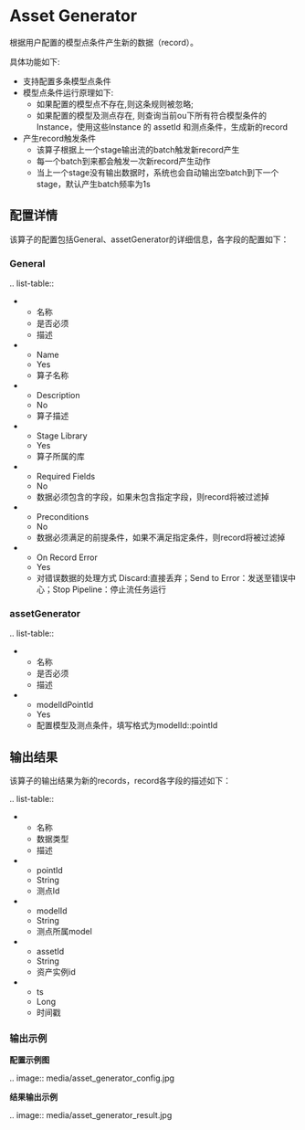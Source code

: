 # Asset Generator

根据用户配置的模型点条件产生新的数据（record）。

具体功能如下:
- 支持配置多条模型点条件
- 模型点条件运行原理如下:
    - 如果配置的模型点不存在,则这条规则被忽略;
    - 如果配置的模型及测点存在, 则查询当前ou下所有符合模型条件的Instance，使用这些Instance 的 assetId 和测点条件，生成新的record
- 产生record触发条件
     - 该算子根据上一个stage输出流的batch触发新record产生
     - 每一个batch到来都会触发一次新record产生动作
     - 当上一个stage没有输出数据时，系统也会自动输出空batch到下一个stage，默认产生batch频率为1s

## 配置详情

该算子的配置包括General、assetGenerator的详细信息，各字段的配置如下：

### General

.. list-table::

   * - 名称
     - 是否必须
     - 描述
   * - Name
     - Yes
     - 算子名称
   * - Description
     - No
     - 算子描述
   * - Stage Library
     - Yes
     - 算子所属的库
   * - Required Fields
     - No
     - 数据必须包含的字段，如果未包含指定字段，则record将被过滤掉
   * - Preconditions
     - No
     - 数据必须满足的前提条件，如果不满足指定条件，则record将被过滤掉
   * - On Record Error
     - Yes
     - 对错误数据的处理方式  Discard:直接丢弃；Send to Error：发送至错误中心；Stop Pipeline：停止流任务运行


### assetGenerator

.. list-table::

   * - 名称
     - 是否必须
     - 描述
   * - modelIdPointId
     - Yes
     - 配置模型及测点条件，填写格式为modelId::pointId


## 输出结果

该算子的输出结果为新的records，record各字段的描述如下：

.. list-table::

   * - 名称
     - 数据类型
     - 描述
   * - pointId
     - String
     - 测点Id
   * - modelId
     - String
     - 测点所属model
   * - assetId
     - String
     - 资产实例id     
   * - ts
     - Long
     - 时间戳

### 输出示例
**配置示例图**

.. image:: media/asset_generator_config.jpg

**结果输出示例**

.. image:: media/asset_generator_result.jpg

<!--end-->
